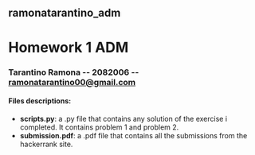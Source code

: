 ## ramonatarantino_adm
# **Homework 1 ADM** 
### Tarantino Ramona -- 2082006 -- ramonatarantino00@gmail.com 
#### **Files descriptions**:
- **scripts.py**: 
a .py file that contains any solution of the exercise i completed. It contains problem 1 and problem 2. 
- **submission.pdf**: a .pdf file that contains all the submissions from the hackerrank site. 
